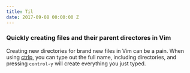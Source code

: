 ```yaml
---
title: Til
date: 2017-09-08 00:00:00 Z
---
```


### Quickly creating files and their parent directores in Vim

Creating new directories for brand new files in Vim can be a pain. When using [ctrlp](https://github.com/ctrlpvim/ctrlp.vim), you can type out the full name, including directories, and pressing `control-y` will create everything you just typed.
